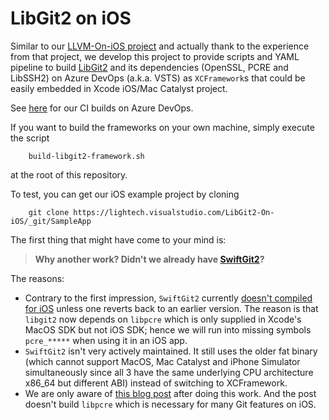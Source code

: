 LibGit2 on iOS
==============

Similar to our [LLVM-On-iOS project](https://github.com/light-tech/LLVM-On-iOS) and actually thank to the experience from that project, we develop this project to provide scripts and YAML pipeline to build [LibGit2](https://github.com/libgit2/libgit2) and its dependencies (OpenSSL, PCRE and LibSSH2) on Azure DevOps (a.k.a. VSTS) as `XCFramework`s that could be easily embedded in Xcode iOS/Mac Catalyst project.

See [here](https://lightech.visualstudio.com/LibGit2-On-iOS/_build?definitionId=85) for our CI builds on Azure DevOps.

If you want to build the frameworks on your own machine, simply execute the script
```shell
    build-libgit2-framework.sh
```
at the root of this repository.

To test, you can get our iOS example project by cloning
```shell
    git clone https://lightech.visualstudio.com/LibGit2-On-iOS/_git/SampleApp
```

The first thing that might have come to your mind is:
> **Why another work? Didn't we already have [SwiftGit2](https://github.com/SwiftGit2/SwiftGit2)?**

The reasons:
 * Contrary to the first impression, `SwiftGit2` currently [doesn't compiled for iOS](https://github.com/SwiftGit2/SwiftGit2/issues/190) unless one reverts back to an earlier version. The reason is that `libgit2` now depends on `libpcre` which is only supplied in Xcode's MacOS SDK but not iOS SDK; hence we will run into missing symbols `pcre_*****` when using it in an iOS app.
 * `SwiftGit2` isn't very actively maintained. It still uses the older fat binary (which cannot support MacOS, Mac Catalyst and iPhone Simulator simultaneously since all 3 have the same underlying CPU architecture x86_64 but different ABI) instead of switching to XCFramework.
 * We are only aware of [this blog post](https://www.michaelfcollins3.me/posts/2021/01/build-libgit2-for-ios-and-catalyst/) after doing this work. And the post doesn't build `libpcre` which is necessary for many Git features on iOS.
